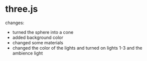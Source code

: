 # three.js
changes:
* turned the sphere into a cone
* added background color
* changed some materials
* changed the color of the lights and turned on lights 1-3 and the ambience light
